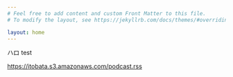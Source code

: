 ```yaml
---
# Feel free to add content and custom Front Matter to this file.
# To modify the layout, see https://jekyllrb.com/docs/themes/#overriding-theme-defaults

layout: home
---
```


ハロ
test

https://itobata.s3.amazonaws.com/podcast.rss

